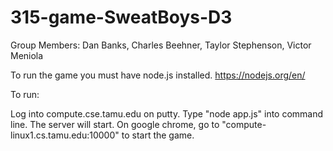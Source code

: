 # 315-game-SweatBoys-D3

Group Members: Dan Banks, Charles Beehner, Taylor Stephenson, Victor Meniola

To run the game you must have node.js installed.
https://nodejs.org/en/

To run:

Log into compute.cse.tamu.edu on putty.
Type "node app.js" into command line.
The server will start.
On google chrome, go to "compute-linux1.cs.tamu.edu:10000" to start the game.
